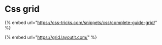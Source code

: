 # Css grid

{% embed url="https://css-tricks.com/snippets/css/complete-guide-grid/" %}

{% embed url="https://grid.layoutit.com/" %}





